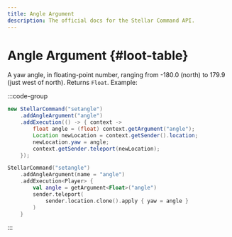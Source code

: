 ```yaml
---
title: Angle Argument
description: The official docs for the Stellar Command API.
---
```


# Angle Argument {#loot-table}

A yaw angle, in floating-point number, ranging from -180.0 (north) to 179.9 (just west of north). Returns `Float`. Example:

:::code-group
```Java
new StellarCommand("setangle")
    .addAngleArgument("angle")
    .addExecution(() -> { context ->
        float angle = (float) context.getArgument("angle");
        Location newLocation = context.getSender().location;
        newLocation.yaw = angle;
        context.getSender.teleport(newLocation);
    });
```
```Kotlin
StellarCommand("setangle")
    .addAngleArgument(name = "angle")
    .addExecution<Player> {
        val angle = getArgument<Float>("angle")
        sender.teleport(
            sender.location.clone().apply { yaw = angle }
        )
    }
```
:::